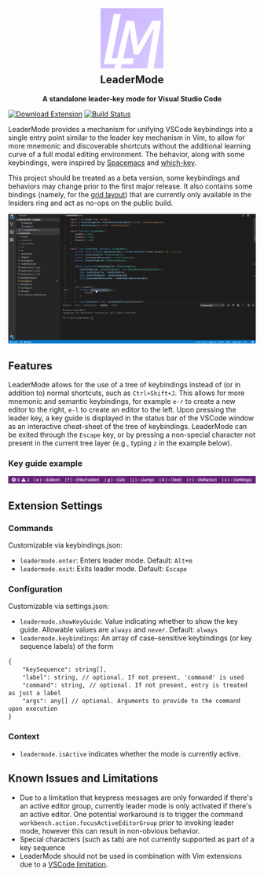 <h2 align="center"><img src="https://raw.githubusercontent.com/michaelgriscom/LeaderMode/master/assets/logo_128.png" height="128"><br>LeaderMode</h2>
<p align="center"><strong>A standalone leader-key mode for Visual Studio Code</strong></p>

[![Download Extension](https://vsmarketplacebadge.apphb.com/version/michaelgriscom.leadermode.svg)](https://marketplace.visualstudio.com/items?itemName=michaelgriscom.leadermode)
[![Build Status](https://travis-ci.com/michaelgriscom/LeaderMode.svg?branch=master)](https://travis-ci.com/michaelgriscom/LeaderMode)


LeaderMode provides a mechanism for unifying VSCode keybindings into a single entry point
similar to the leader key mechanism in Vim, to allow for more mnemonic and discoverable
shortcuts without the additional learning curve of a full modal editing environment. The
behavior, along with some keybindings, were inspired by [Spacemacs](http://spacemacs.org)
and [which-key](https://github.com/justbur/emacs-which-key).

This project should be treated as a beta version, some keybindings and behaviors may change
prior to the first major release. It also contains some bindings (namely, for the
[grid layout](https://code.visualstudio.com/updates/v1_24#_editor-grid-layout)) that are currently only available in the Insiders ring and act as no-ops on the public build.

![Usage Animation](./assets/usage_animation.gif)

## Features
LeaderMode allows for the use of a tree of keybindings instead of (or in addition to) normal shortcuts, such as `Ctrl+Shift+J`.
This allows for more mnemonic and semantic keybindings, for example `e-r` to create a new editor to the right, `e-l`
to create an editor to the left. Upon pressing the leader key, a key guide is displayed in the status bar of the
VSCode window as an interactive cheat-sheet of the tree of keybindings. LeaderMode can be exited through the `Escape` key, or by pressing a non-special character not present in the current tree layer (e.g., typing `z` in the example below).

### Key guide example
![Key Guide](./assets/key_guide.png)

## Extension Settings

### Commands
Customizable via keybindings.json:
* `leadermode.enter`: Enters leader mode. Default: `Alt+m`
* `leadermode.exit`: Exits leader mode. Default: `Escape`

### Configuration
Customizable via settings.json:
* `leadermode.showKeyGuide`: Value indicating whether to show the key guide. Allowable values are `always` and `never`. Default: `always`
* `leadermode.keybindings`: An array of case-sensitive keybindings (or key sequence labels) of the form
```
{
    "keySequence": string[],
    "label": string, // optional. If not present, 'command' is used
    "command": string, // optional. If not present, entry is treated as just a label
    "args": any[] // optional. Arguments to provide to the command upon execution
}
```

### Context
* `leadermode.isActive` indicates whether the mode is currently active.

## Known Issues and Limitations

* Due to a limitation that keypress messages are only forwarded if there's an active editor group,
currently leader mode is only activated if there's an active editor. One potential workaround
is to trigger the command `workbench.action.focusActiveEditorGroup` prior to invoking leader mode, however this can result in non-obvious behavior.
* Special characters (such as tab) are not currently supported as part of a key sequence
* LeaderMode should not be used in combination with Vim extensions due to a [VSCode limitation](https://github.com/Microsoft/vscode/issues/13441).